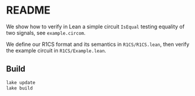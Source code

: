 # README

We show how to verify in Lean a simple circuit `IsEqual` testing equality of two signals, see `example.circom`.

We define our R1CS format and its semantics in `R1CS/R1CS.lean`, then verify the example circuit in `R1CS/Example.lean`.

## Build

```bash
lake update
lake build
```